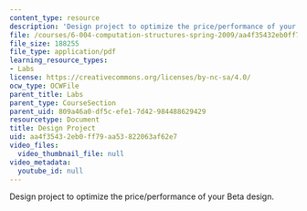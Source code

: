 ```yaml
---
content_type: resource
description: 'Design project to optimize the price/performance of your Beta design. '
file: /courses/6-004-computation-structures-spring-2009/aa4f35432eb0ff79aa53822063af62e7_MIT6_004s09_lab_project.pdf
file_size: 188255
file_type: application/pdf
learning_resource_types:
- Labs
license: https://creativecommons.org/licenses/by-nc-sa/4.0/
ocw_type: OCWFile
parent_title: Labs
parent_type: CourseSection
parent_uid: 809a46a0-df5c-efe1-7d42-984488629429
resourcetype: Document
title: Design Project
uid: aa4f3543-2eb0-ff79-aa53-822063af62e7
video_files:
  video_thumbnail_file: null
video_metadata:
  youtube_id: null
---
```

Design project to optimize the price/performance of your Beta design. 